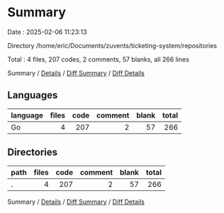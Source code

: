 # Summary

Date : 2025-02-06 11:23:13

Directory /home/eric/Documents/zuvents/ticketing-system/repositories

Total : 4 files,  207 codes, 2 comments, 57 blanks, all 266 lines

Summary / [Details](details.md) / [Diff Summary](diff.md) / [Diff Details](diff-details.md)

## Languages
| language | files | code | comment | blank | total |
| :--- | ---: | ---: | ---: | ---: | ---: |
| Go | 4 | 207 | 2 | 57 | 266 |

## Directories
| path | files | code | comment | blank | total |
| :--- | ---: | ---: | ---: | ---: | ---: |
| . | 4 | 207 | 2 | 57 | 266 |

Summary / [Details](details.md) / [Diff Summary](diff.md) / [Diff Details](diff-details.md)